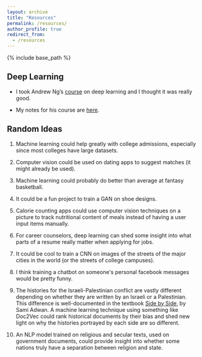 ```yaml
---
layout: archive
title: "Resources"
permalink: /resources/
author_profile: true
redirect_from:
  - /resources
---
```


{% include base_path %}

Deep Learning
------
* I took Andrew Ng’s [course](http://www.coursera.org/deep-learning‎) on deep learning and I thought it was really good.

* My notes for his course are [here](https://github.com/jasonwei20/course-notes/blob/master/Machine_Learning_Notes.pdf).

Random Ideas
------
1. Machine learning could help greatly with college admissions, especially since most colleges have large datasets.

2. Computer vision could be used on dating apps to suggest matches (it might already be used).

3. Machine learning could probably do better than average at fantasy basketball.

4. It could be a fun project to train a GAN on shoe designs. 

5. Calorie counting apps could use computer vision techniques on a picture to track nutritional content of meals instead of having a user input items manually. 

6. For career counselors, deep learning can shed some insight into what parts of a resume really matter when applying for jobs. 

7. It could be cool to train a CNN on images of the streets of the major cities in the world (or the streets of college campuses). 

8. I think training a chatbot on someone's personal facebook messages would be pretty funny.

9. The histories for the Israeli-Palestinian conflict are vastly different depending on whether they are written by an Israeli or a Palestinian. This difference is well-documented in the textbook [Side by Side](https://www.amazon.com/Side-Parallel-Histories-Israel-Palestine/dp/1595586830), by Sami Adwan. A machine learning technique using something like Doc2Vec could rank historical documents by their bias and shed new light on why the histories portrayed by each side are so different.

10. An NLP model trained on religious and secular texts, used on government documents, could provide insight into whether some nations truly have a separation between religion and state. 

